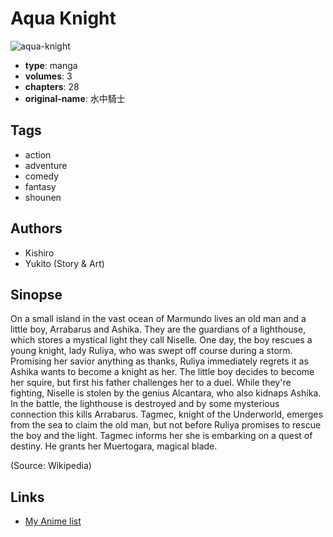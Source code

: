 # Aqua Knight

![aqua-knight](https://cdn.myanimelist.net/images/manga/5/606.jpg)

-   **type**: manga
-   **volumes**: 3
-   **chapters**: 28
-   **original-name**: 水中騎士

## Tags

-   action
-   adventure
-   comedy
-   fantasy
-   shounen

## Authors

-   Kishiro
-   Yukito (Story & Art)

## Sinopse

On a small island in the vast ocean of Marmundo lives an old man and a little boy, Arrabarus and Ashika. They are the guardians of a lighthouse, which stores a mystical light they call Niselle. One day, the boy rescues a young knight, lady Ruliya, who was swept off course during a storm. Promising her savior anything as thanks, Ruliya immediately regrets it as Ashika wants to become a knight as her. The little boy decides to become her squire, but first his father challenges her to a duel. While they're fighting, Niselle is stolen by the genius Alcantara, who also kidnaps Ashika. In the battle, the lighthouse is destroyed and by some mysterious connection this kills Arrabarus. Tagmec, knight of the Underworld, emerges from the sea to claim the old man, but not before Ruliya promises to rescue the boy and the light. Tagmec informs her she is embarking on a quest of destiny. He grants her Muertogara, magical blade.

(Source: Wikipedia)

## Links

-   [My Anime list](https://myanimelist.net/manga/847/Aqua_Knight)
